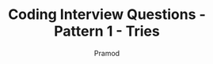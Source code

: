 ---
layout: post
title:  "Coding Interview Questions - Pattern 1 - Tries"
author: Pramod
categories: [ Jekyll, tutorial ]
image: assets/images/trie.png
beforetoc: "One of the top coding interview patterns called Tries will be disucced below. "
toc: true
---